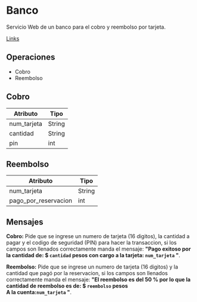 # Banco

Servicio Web de un banco para el cobro y reembolso por tarjeta. 

[Links](http://3.87.203.171:8080/banco.wsdl)

## Operaciones

- Cobro
- Reembolso

## Cobro 

Atributo  | Tipo
------------- | -------------
num_tarjeta  | String
cantidad  | String
pin | int

## Reembolso

Atributo  | Tipo
------------- | -------------
num_tarjeta  | String
pago_por_reservacion  | int

## Mensajes 

**Cobro:** Pide que se ingrese un numero de tarjeta (16 digitos), la cantidad a pagar y el codigo de seguridad (PIN) para hacer la transaccion, si los campos son llenados correctamente manda el mensaje: **"Pago exitoso por la cantidad de: $ `cantidad` pesos  con cargo a la tarjeta: `num_tarjeta` "**.

**Reembolso:** Pide que se ingrese un numero de tarjeta (16 digitos) y la cantidad que pagó por la reservacion, si los campos son llenados correctamente manda el mensaje: **"El reembolso es del 50 % por lo que la cantidad de reembolso es de: $ `reembolso` pesos  
A la cuenta:`num_tarjeta` "**.
